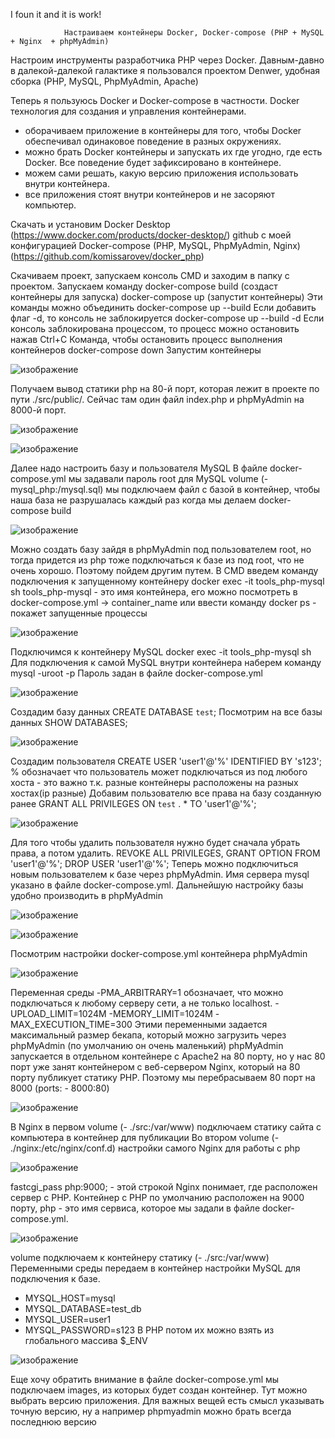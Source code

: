 I foun it and it is work!

                Настраиваем контейнеры Docker, Docker-compose (PHP + MySQL + Nginx  + phpMyAdmin)             
Настроим инструменты разработчика PHP через Docker.
Давным-давно в далекой-далекой галактике я пользовался проектом Denwer, удобная сборка (PHP, MySQL, PhpMyAdmin, Apache)

Теперь я пользуюсь Docker и Docker-compose в частности.
Docker технология для создания и управления контейнерами.
- оборачиваем приложение в контейнеры для того, чтобы Docker обеспечивал одинаковое поведение в разных окружениях.
- можно брать Docker контейнеры и запускать их где угодно, где есть Docker. Все поведение будет зафиксировано в контейнере.
- можем сами решать, какую версию приложения использовать внутри контейнера.
- все приложения стоят внутри контейнеров и не засоряют компьютер.

Скачать и установим Docker Desktop (https://www.docker.com/products/docker-desktop/)
github с моей конфигурацией Docker-compose (PHP, MySQL, PhpMyAdmin, Nginx) (https://github.com/komissarovev/docker_php)

Скачиваем проект, запускаем консоль CMD и заходим в папку с проектом.
Запускаем команду
docker-compose build (создаст контейнеры для запуска)
docker-compose up (запустит контейнеры)
Эти команды можно объединить docker-compose up --build
Если добавить флаг -d, то консоль не заблокируется docker-compose up --build -d
Если консоль заблокирована процессом, то процесс можно остановить нажав Ctrl+C
Команда, чтобы остановить процесс выполнения контейнеров docker-compose down
Запустим контейнеры

![изображение](https://github.com/Filin15488/Docker-compose-PHP-MySQL-Nginx-phpMyAdmin-/assets/92125747/194abda3-a35a-412a-b8d4-94faef344a2e)

Получаем вывод статики php на 80-й порт, которая лежит в проекте по пути ./src/public/. Сейчас там один файл index.php и phpMyAdmin на 8000-й порт.

![изображение](https://github.com/Filin15488/Docker-compose-PHP-MySQL-Nginx-phpMyAdmin-/assets/92125747/c6c6a72c-9541-42df-9bf0-60e9106dd16b)

![изображение](https://github.com/Filin15488/Docker-compose-PHP-MySQL-Nginx-phpMyAdmin-/assets/92125747/a11a22cc-d68d-4a92-a1b1-4916424733bb)

Далее надо настроить базу и пользователя MySQL
В файле docker-compose.yml мы задавали пароль root для MySQL
volume (- mysql_php:/mysql.sql) мы подключаем файл с базой в контейнер, чтобы наша база не разрушалась каждый раз когда мы делаем docker-compose build

![изображение](https://github.com/Filin15488/Docker-compose-PHP-MySQL-Nginx-phpMyAdmin-/assets/92125747/9d79bf1b-7d5d-4a9b-a0d1-1b603f8c75f0)

Можно создать базу зайдя в phpMyAdmin под пользователем root, но тогда придется из php тоже подключаться к базе из под root, что не очень хорошо.
Поэтому пойдем другим путем.
В CMD введем команду подключения к запущенному контейнеру docker exec -it tools_php-mysql sh
tools_php-mysql - это имя контейнера, его можно посмотреть в docker-compose.yml -> container_name или ввести команду docker ps - покажет запущенные процессы

![изображение](https://github.com/Filin15488/Docker-compose-PHP-MySQL-Nginx-phpMyAdmin-/assets/92125747/2df8f5f2-6029-4b81-bc86-0eee87192020)

Подключимся к контейнеру MySQL
docker exec -it tools_php-mysql sh
Для подключения к самой MySQL внутри контейнера наберем команду
mysql -uroot -p
Пароль задан в файле docker-compose.yml

![изображение](https://github.com/Filin15488/Docker-compose-PHP-MySQL-Nginx-phpMyAdmin-/assets/92125747/28d168bf-d6a4-499d-ad92-a140265acec5)

Создадим базу данных CREATE DATABASE `test`;
Посмотрим на все базы данных SHOW DATABASES;

![изображение](https://github.com/Filin15488/Docker-compose-PHP-MySQL-Nginx-phpMyAdmin-/assets/92125747/e7b43d83-3a64-4178-8b28-17235268be59)

Создадим пользователя CREATE USER 'user1'@'%' IDENTIFIED BY 's123';
% обозначает что пользователь может подключаться из под любого хоста - это важно т.к. разные контейнеры расположены на разных хостах(ip разные)
Добавим пользователю все права на базу созданную ранее
GRANT ALL PRIVILEGES ON `test` . * TO 'user1'@'%';

![изображение](https://github.com/Filin15488/Docker-compose-PHP-MySQL-Nginx-phpMyAdmin-/assets/92125747/bc9c368f-e468-4a2e-99d9-93f1be8c7b5b)

Для того чтобы удалить пользователя нужно будет сначала убрать права, а потом удалить.
REVOKE ALL PRIVILEGES, GRANT OPTION FROM 'user1'@'%';
DROP USER 'user1'@'%';
Теперь можно подключиться новым пользователем к базе через phpMyAdmin.
Имя сервера mysql указано в файле docker-compose.yml.
Дальнейшую настройку базы удобно производить в phpMyAdmin

![изображение](https://github.com/Filin15488/Docker-compose-PHP-MySQL-Nginx-phpMyAdmin-/assets/92125747/d1473cf3-4c47-4b54-81bc-f69a0748d373)

![изображение](https://github.com/Filin15488/Docker-compose-PHP-MySQL-Nginx-phpMyAdmin-/assets/92125747/974ebdb1-a782-4c9f-9f23-08708edd2495)

Посмотрим настройки docker-compose.yml контейнера phpMyAdmin

![изображение](https://github.com/Filin15488/Docker-compose-PHP-MySQL-Nginx-phpMyAdmin-/assets/92125747/4bf25051-cf7f-4937-81aa-983ef507e233)

Переменная среды -PMA_ARBITRARY=1 обозначает, что можно подключаться к любому серверу сети, а не только localhost.
-UPLOAD_LIMIT=1024M
-MEMORY_LIMIT=1024M
-MAX_EXECUTION_TIME=300
Этими переменными задается максимальный размер бекапа, который можно загрузить через phpMyAdmin (по умолчанию он очень маленький)
phpMyAdmin запускается в отдельном контейнере с Apache2 на 80 порту, но у нас 80 порт уже занят контейнером с веб-сервером Nginx, который на 80 порту публикует статику PHP.
Поэтому мы перебрасываем 80 порт на 8000 (ports: - 8000:80)

![изображение](https://github.com/Filin15488/Docker-compose-PHP-MySQL-Nginx-phpMyAdmin-/assets/92125747/06922ee1-f0a1-4423-b643-200b73484890)

В Nginx в первом volume (- ./src:/var/www) подключаем статику сайта с компьютера в контейнер для публикации
Во втором volume (- ./nginx:/etc/nginx/conf.d) настройки самого Nginx для работы с php

![изображение](https://github.com/Filin15488/Docker-compose-PHP-MySQL-Nginx-phpMyAdmin-/assets/92125747/79c0b339-c29b-4fcb-aef2-f0b6b1962b98)

fastcgi_pass php:9000; - этой строкой Nginx понимает, где расположен сервер с PHP.
Контейнер с PHP по умолчанию расположен на 9000 порту, php - это имя сервиса, которое мы задали в файле docker-compose.yml.

![изображение](https://github.com/Filin15488/Docker-compose-PHP-MySQL-Nginx-phpMyAdmin-/assets/92125747/4232ea7c-84de-445e-8cb2-6941bbe1080e)

volume подключаем к контейнеру статику (- ./src:/var/www)
Переменными среды передаем в контейнер настройки MySQL для подключения к базе.
- MYSQL_HOST=mysql 
- MYSQL_DATABASE=test_db 
- MYSQL_USER=user1
- MYSQL_PASSWORD=s123
В PHP потом их можно взять из глобального массива $_ENV

![изображение](https://github.com/Filin15488/Docker-compose-PHP-MySQL-Nginx-phpMyAdmin-/assets/92125747/cb7c9883-f11a-45c2-b6e0-2b7e2841fc38)

<?
$connect = mysqli_connect($_ENV["MYSQL_HOST"],$_ENV["MYSQL_USER"],$_ENV["MYSQL_PASSWORD"],$_ENV["MYSQL_DATABASE"]);
if (mysqli_connect_errno()) {
    printf("error: %s\n", mysqli_connect_error());
    exit();
}
mysqli_query($connect, "SET NAMES utf8");
?>


Еще хочу обратить внимание в файле docker-compose.yml мы подключаем images, из которых будет создан контейнер. Тут можно выбрать версию приложения. Для важных вещей есть смысл указывать точную версию, ну а например phpmyadmin можно брать всегда последнюю версию
